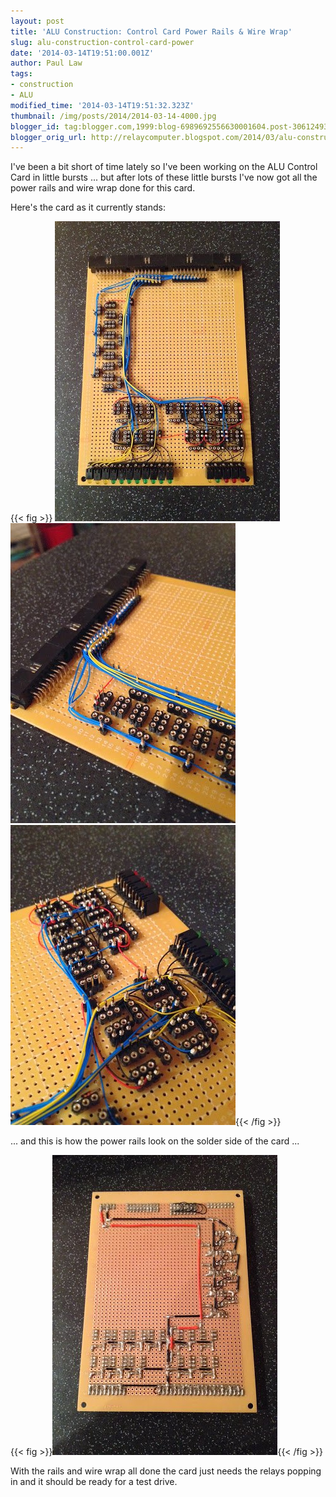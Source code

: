 ```yaml
---
layout: post
title: 'ALU Construction: Control Card Power Rails & Wire Wrap'
slug: alu-construction-control-card-power
date: '2014-03-14T19:51:00.001Z'
author: Paul Law
tags:
- construction
- ALU
modified_time: '2014-03-14T19:51:32.323Z'
thumbnail: /img/posts/2014/2014-03-14-4000.jpg
blogger_id: tag:blogger.com,1999:blog-6989692556630001604.post-3061249362112276422
blogger_orig_url: http://relaycomputer.blogspot.com/2014/03/alu-construction-control-card-power.html
---
```


I've been a bit short of time lately so I've been working on the ALU Control 
Card in little bursts ... but after lots of these little bursts I've now got 
all the power rails and wire wrap done for this card.

Here's the 
card as it currently stands:

{{< fig >}}
![ALU Control Card](/img/posts/2014/2014-03-14-0000.jpg)
![ALU Control Card (close up top half)](/img/posts/2014/2014-03-14-0001.jpg)
![ALU Control Card (close up bottom half)](/img/posts/2014/2014-03-14-0002.jpg){{< /fig >}}

... and this is how the power rails look on the solder side of the 
card ...

{{< fig >}}![ALU Control Card (solder side)](/img/posts/2014/2014-03-14-0003.jpg){{< /fig >}}

With the 
rails and wire wrap all done the card just needs the relays popping in and it 
should be ready for a test drive. 

